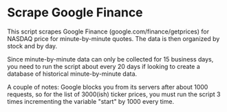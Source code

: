# Scrape Google Finance

This script scrapes Google Finance (google.com/finance/getprices) for NASDAQ price for minute-by-minute quotes. The data is then organized by stock and by day.

Since minute-by-minute data can only be collected for 15 business days, you need to run the script about every 20 days if looking to create a database of historical minute-by-minute data.

A couple of notes: Google blocks you from its servers after about 1000 requests, so for the list of 3000(ish) ticker prices, you must run the script 3 times incrementing the variable "start" by 1000 every time.
